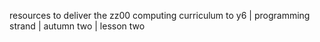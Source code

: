 resources to deliver the zz00 computing curriculum to y6 | programming strand | autumn two | lesson two
